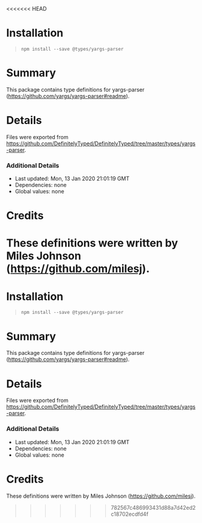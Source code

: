 <<<<<<< HEAD
# Installation
> `npm install --save @types/yargs-parser`

# Summary
This package contains type definitions for yargs-parser (https://github.com/yargs/yargs-parser#readme).

# Details
Files were exported from https://github.com/DefinitelyTyped/DefinitelyTyped/tree/master/types/yargs-parser.

### Additional Details
 * Last updated: Mon, 13 Jan 2020 21:01:19 GMT
 * Dependencies: none
 * Global values: none

# Credits
These definitions were written by Miles Johnson (https://github.com/milesj).
=======
# Installation
> `npm install --save @types/yargs-parser`

# Summary
This package contains type definitions for yargs-parser (https://github.com/yargs/yargs-parser#readme).

# Details
Files were exported from https://github.com/DefinitelyTyped/DefinitelyTyped/tree/master/types/yargs-parser.

### Additional Details
 * Last updated: Mon, 13 Jan 2020 21:01:19 GMT
 * Dependencies: none
 * Global values: none

# Credits
These definitions were written by Miles Johnson (https://github.com/milesj).
>>>>>>> 782567c486993431d88a7d42ed2c18702ecdfd4f
